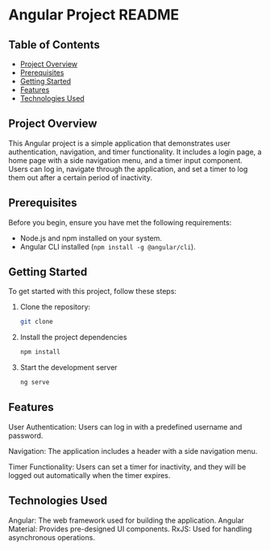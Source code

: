 # Angular Project README

## Table of Contents

- [Project Overview](#project-overview)
- [Prerequisites](#prerequisites)
- [Getting Started](#getting-started)
- [Features](#features)
- [Technologies Used](#technologies-used)

## Project Overview

This Angular project is a simple application that demonstrates user authentication, navigation, and timer functionality. It includes a login page, a home page with a side navigation menu, and a timer input component. Users can log in, navigate through the application, and set a timer to log them out after a certain period of inactivity.

## Prerequisites

Before you begin, ensure you have met the following requirements:

- Node.js and npm installed on your system.
- Angular CLI installed (`npm install -g @angular/cli`).

## Getting Started

To get started with this project, follow these steps:

1. Clone the repository:

   ```bash
   git clone
2. Install the project dependencies
   ```bash
   npm install
3. Start the development server

   ```bash
   ng serve

## Features
User Authentication: Users can log in with a predefined username and password.

Navigation: The application includes a header with a side navigation menu.

Timer Functionality: Users can set a timer for inactivity, and they will be logged out automatically when the timer expires.

## Technologies Used
Angular: The web framework used for building the application.
Angular Material: Provides pre-designed UI components.
RxJS: Used for handling asynchronous operations.
